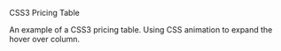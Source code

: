 CSS3 Pricing Table

An example of a CSS3 pricing table. Using CSS animation to expand the hover over column.
